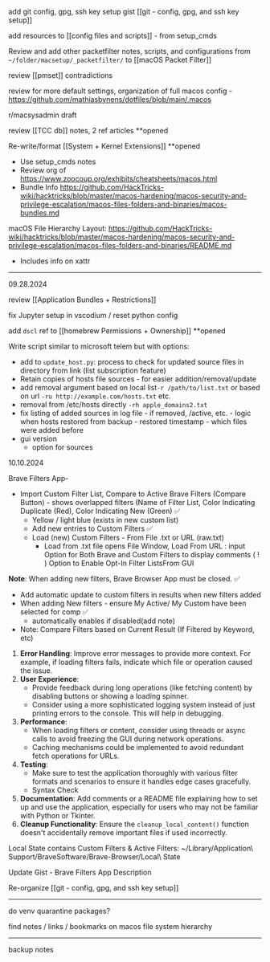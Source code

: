 add git config, gpg, ssh key setup gist [[git - config, gpg, and ssh key setup]]

add resources to [[config files and scripts]] - from setup_cmds

Review and add other packetfilter notes, scripts, and configurations from `~/folder/macsetup/_packetfilter/` to  [[macOS Packet Filter]]

review [[pmset]] contradictions

review for more default settings, organization of full macos config - https://github.com/mathiasbynens/dotfiles/blob/main/.macos

r/macsysadmin draft

review [[TCC db]] notes, 2 ref articles **opened

Re-write/format [[System +  Kernel Extensions]] **opened
* Use setup_cmds notes
* Review org of https://www.zoocoup.org/exhibits/cheatsheets/macos.html
* Bundle Info https://github.com/HackTricks-wiki/hacktricks/blob/master/macos-hardening/macos-security-and-privilege-escalation/macos-files-folders-and-binaries/macos-bundles.md

macOS File Hierarchy Layout:
https://github.com/HackTricks-wiki/hacktricks/blob/master/macos-hardening/macos-security-and-privilege-escalation/macos-files-folders-and-binaries/README.md 
* Includes info on xattr

---
09.28.2024

review [[Application Bundles + Restrictions]]

fix Jupyter setup in vscodium / reset python config


add `dscl` ref to [[homebrew Permissions + Ownership]] **opened

Write script similar to microsoft telem but with options: 
 * add to `update_host.py`: process to check for updated source files in directory from link (list  subscription feature)
 * Retain copies of hosts file sources - for easier addition/removal/update
 * add removal argument based on local list`-r /path/to/list.txt` or based on url `-ru http://example.com/hosts.txt` etc.
 * removal from /etc/hosts directly `-rh apple_domains2.txt`
 * fix listing of added sources in log file - if removed, /active, etc. - logic when hosts restored from backup - restored timestamp - which files were added before 
 * gui version
	 * option for sources


10.10.2024

Brave Filters App- 
- Import Custom Filter List, Compare to Active Brave Filters (Compare Button) - shows overlapped filters (Name of Filter List, Color Indicating Duplicate (Red), Color Indicating New (Green) ✅
	- Yellow / light blue (exists in new custom list)
	- Add new entries to Custom Filters ✅
	- Load (new) Custom Filters - From File .txt or URL (raw.txt) 
		- Load from .txt file opens File Window, Load From URL : input 
Option for Both Brave and Custom Filters to display comments ( ! )
Option to Enable Opt-In Filter ListsFrom GUI

**Note**: When adding new filters, Brave Browser App must be closed. ✅
- Add automatic update to custom filters in results when new filters added
- When adding New filters - ensure My Active/ My Custom have been selected for comp ✅
	- automatically enables if disabled(add note)
- Note: Compare Filters based on Current Result (If Filtered by Keyword, etc)

1. **Error Handling**: Improve error messages to provide more context. For example, if loading filters fails, indicate which file or operation caused the issue.
2. **User Experience**:
    - Provide feedback during long operations (like fetching content) by disabling buttons or showing a loading spinner.
    - Consider using a more sophisticated logging system instead of just printing errors to the console. This will help in debugging.
3. **Performance**:
    - When loading filters or content, consider using threads or async calls to avoid freezing the GUI during network operations.
    - Caching mechanisms could be implemented to avoid redundant fetch operations for URLs.
4. **Testing**:
    - Make sure to test the application thoroughly with various filter formats and scenarios to ensure it handles edge cases gracefully.
    - Syntax Check 
1. **Documentation**: Add comments or a README file explaining how to set up and use the application, especially for users who may not be familiar with Python or Tkinter.
2. **Cleanup Functionality**: Ensure the `cleanup_local_content()` function doesn't accidentally remove important files if used incorrectly.

Local State contains Custom Filters & Active Filters:
~/Library/Application\ Support/BraveSoftware/Brave-Browser/Local\ State

Update Gist - Brave Filters App Description 


Re-organize [[git - config, gpg, and ssh key setup]]


---

do venv quarantine packages?

find notes / links / bookmarks on macos file system hierarchy

---
backup notes